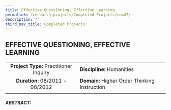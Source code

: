 ```yaml
---
title: Effective Questioning, Effective Learning
permalink: /research-projects/Completed-Projects/com47/
description: ""
third_nav_title: Completed Projects
---
```

## EFFECTIVE QUESTIONING, EFFECTIVE LEARNING

|   |   |
|:-:|---|
| **Project Type:** Practitioner Inquiry  | **Discipline:** Humanities  |
| **Duration:** 08/2011 - 08/2012  | **Domain:** Higher Order Thinking Instruction  |
|   |   |

##### ABSTRACT:

